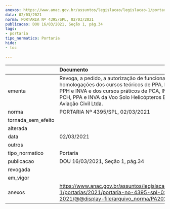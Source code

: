 ```yaml
---
anexos: https://www.anac.gov.br/assuntos/legislacao/legislacao-1/portarias/2021/portaria-no-4395-spl-02-03-2021/@@display-file/arquivo_norma/PA2021-4395.pdf
data: 02/03/2021
norma: PORTARIA Nº 4395/SPL, 02/03/2021
publicacao: DOU 16/03/2021, Seção 1, pág.34
tags:
- portaria
tipo_normatico: Portaria
hide: 
- toc 
 
---
```


|                    | Documento                                                                                                                                                                                                                            |
|:-------------------|:-------------------------------------------------------------------------------------------------------------------------------------------------------------------------------------------------------------------------------------|
| ementa             | Revoga, a pedido, a autorização de funcionamento e as homologações dos cursos teóricos de PPA, INVH, PCH, PPH e INVA e dos cursos práticos de PCA, INVH, PPH, PCH, PPA e INVA da Voo Solo Helicópteros Escola de Aviação Civil Ltda. |
| norma              | PORTARIA Nº 4395/SPL, 02/03/2021                                                                                                                                                                                                     |
| tornada_sem_efeito |                                                                                                                                                                                                                                      |
| alterada           |                                                                                                                                                                                                                                      |
| data               | 02/03/2021                                                                                                                                                                                                                           |
| outros             |                                                                                                                                                                                                                                      |
| tipo_normatico     | Portaria                                                                                                                                                                                                                             |
| publicacao         | DOU 16/03/2021, Seção 1, pág.34                                                                                                                                                                                                      |
| revogada           |                                                                                                                                                                                                                                      |
| em_vigor           |                                                                                                                                                                                                                                      |
| anexos             | https://www.anac.gov.br/assuntos/legislacao/legislacao-1/portarias/2021/portaria-no-4395-spl-02-03-2021/@@display-file/arquivo_norma/PA2021-4395.pdf                                                                                 |